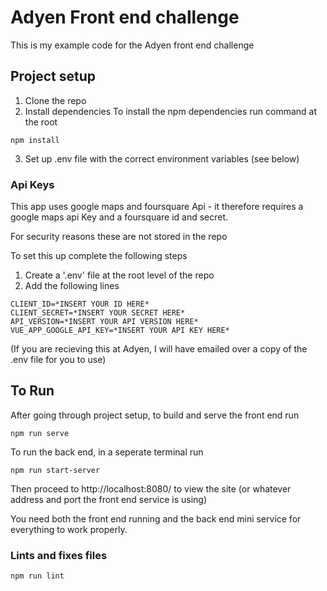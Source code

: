 # Adyen Front end challenge
This is my example code for the Adyen front end challenge

## Project setup
 1) Clone the repo
 2) Install dependencies
To install the npm dependencies run command at the root
```
npm install
```
 3) Set up .env file with the correct environment variables (see below)

### Api Keys
This app uses google maps and foursquare Api - it therefore requires a google maps api Key and a foursquare id and secret.

For security reasons these are not stored in the repo

To set this up complete the following steps

 1) Create a '.env' file at the root level of the repo
 2) Add the following lines
```
CLIENT_ID=*INSERT YOUR ID HERE*
CLIENT_SECRET=*INSERT YOUR SECRET HERE*
API_VERSION=*INSERT YOUR API VERSION HERE*
VUE_APP_GOOGLE_API_KEY=*INSERT YOUR API KEY HERE*
```

(If you are recieving this at Adyen, I will have emailed over a copy of the .env file for you to use)

## To Run
After going through project setup, to build and serve the front end run
```
npm run serve
```

To run the back end, in a seperate terminal run
```
npm run start-server
```

Then proceed to http://localhost:8080/ to view the site (or whatever address and port the front end service is using)

You need both the front end running and the back end mini service for everything to work properly.


### Lints and fixes files
```
npm run lint
```
